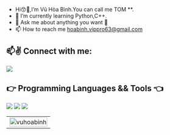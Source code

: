 - Hi😙👋,I’m Vũ Hòa Bình.You can call me TOM **.
- 🌱 I’m currently learning Python,C++.
- 💬 Ask me about anything you want 🙂
- 📫 How to reach me hoabinh.vippro63@gmail.com

## 📫✌️ Connect with me:
<p align="left">
  <a href="https://www.facebook.com/Btomsenior10x/" alt="Facebook">
    <img src="https://img.icons8.com/color/48/undefined/facebook-new.png" target="_blank" />
  </a>
</p>

## 👉 Programming Languages && Tools 👈
<p align="left">
  <img src="https://img.icons8.com/fluency-systems-filled/48/undefined/circled-c.png"/>
  <img src="https://img.icons8.com/ios-filled/50/undefined/c-plus-plus-logo.png"/>
  <img src="https://img.icons8.com/color/48/undefined/python--v1.png"/>
</p>

<table style="width:100%;">
  <tr>
    <td>
      <img src="https://github-readme-stats.vercel.app/api?username=vuhoabinh&theme=city_lights&text_color=179fa3&show_icons=true&count_private=true&include_all_commits=true&custom_title=VuHoaBinh's%20Github%20Stats" alt="vuhoabinh" width="100%"/>
  </td>
  </tr>
</table>
    

<!---
VuHoaBinh/VuHoaBinh is a ✨ special ✨ repository because its `README.md` (this file) appears on your GitHub profile.
You can click the Preview link to take a look at your changes.
--->
